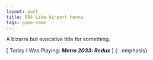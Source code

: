 ```yaml
---
layout: post
title: 884 Like Airport Henna
tags: game-name
---
```

A bizarre but evocative title for something.

[ Today I Was Playing: ***Metro 2033: Redux*** ]
{: .emphasis}